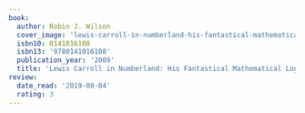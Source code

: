 ```yaml
---
book:
  author: Robin J. Wilson
  cover_image: 'lewis-carroll-in-numberland-his-fantastical-mathematical-logical-life.jpg'
  isbn10: 0141016108
  isbn13: '9780141016108'
  publication_year: '2009'
  title: 'Lewis Carroll in Numberland: His Fantastical Mathematical Logical Life'
review:
  date_read: '2019-08-04'
  rating: 3
---
```

